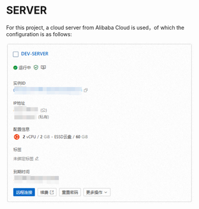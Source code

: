 # SERVER

For this project, a cloud server from Alibaba Cloud is used，of which the configuration is as follows:

![](server.png)